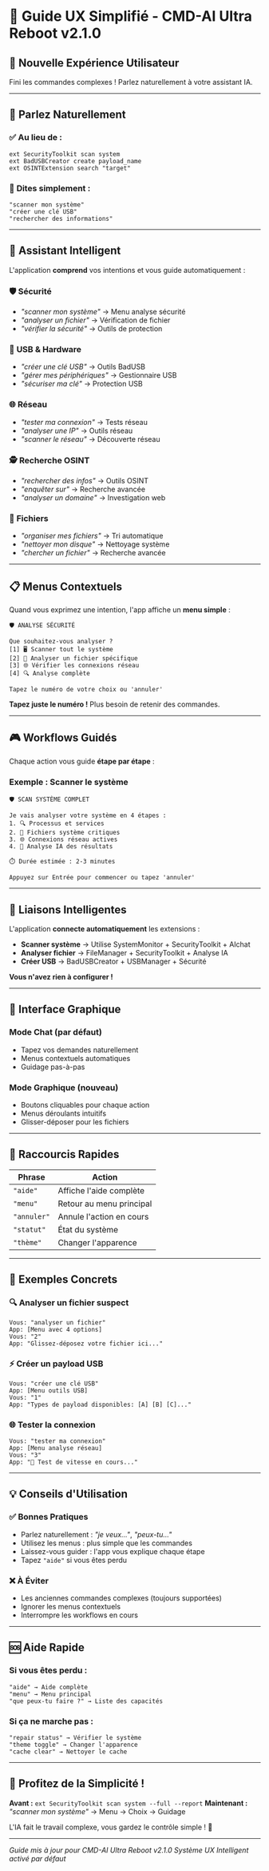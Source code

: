# 🎯 Guide UX Simplifié - CMD-AI Ultra Reboot v2.1.0

## 🚀 **Nouvelle Expérience Utilisateur**

Fini les commandes complexes ! Parlez naturellement à votre assistant IA.

---

## 💬 **Parlez Naturellement**

### ✅ **Au lieu de :**
```
ext SecurityToolkit scan system
ext BadUSBCreator create payload_name
ext OSINTExtension search "target"
```

### 🎯 **Dites simplement :**
```
"scanner mon système"
"créer une clé USB"  
"rechercher des informations"
```

---

## 🧠 **Assistant Intelligent**

L'application **comprend** vos intentions et vous guide automatiquement :

### 🛡️ **Sécurité**
- *"scanner mon système"* → Menu analyse sécurité
- *"analyser un fichier"* → Vérification de fichier
- *"vérifier la sécurité"* → Outils de protection

### 🔌 **USB & Hardware**
- *"créer une clé USB"* → Outils BadUSB
- *"gérer mes périphériques"* → Gestionnaire USB
- *"sécuriser ma clé"* → Protection USB

### 🌐 **Réseau**
- *"tester ma connexion"* → Tests réseau
- *"analyser une IP"* → Outils réseau
- *"scanner le réseau"* → Découverte réseau

### 🕵️ **Recherche OSINT**
- *"rechercher des infos"* → Outils OSINT
- *"enquêter sur"* → Recherche avancée
- *"analyser un domaine"* → Investigation web

### 📁 **Fichiers**
- *"organiser mes fichiers"* → Tri automatique
- *"nettoyer mon disque"* → Nettoyage système
- *"chercher un fichier"* → Recherche avancée

---

## 📋 **Menus Contextuels**

Quand vous exprimez une intention, l'app affiche un **menu simple** :

```
🛡️ ANALYSE SÉCURITÉ

Que souhaitez-vous analyser ?
[1] 🖥️ Scanner tout le système
[2] 📁 Analyser un fichier spécifique  
[3] 🌐 Vérifier les connexions réseau
[4] 🔍 Analyse complète

Tapez le numéro de votre choix ou 'annuler'
```

**Tapez juste le numéro !** Plus besoin de retenir des commandes.

---

## 🎮 **Workflows Guidés**

Chaque action vous guide **étape par étape** :

### Exemple : Scanner le système
```
🛡️ SCAN SYSTÈME COMPLET

Je vais analyser votre système en 4 étapes :
1. 🔍 Processus et services
2. 📁 Fichiers système critiques
3. 🌐 Connexions réseau actives
4. 🤖 Analyse IA des résultats

⏱️ Durée estimée : 2-3 minutes

Appuyez sur Entrée pour commencer ou tapez 'annuler'
```

---

## 🔗 **Liaisons Intelligentes**

L'application **connecte automatiquement** les extensions :

- **Scanner système** → Utilise SystemMonitor + SecurityToolkit + AIchat
- **Analyser fichier** → FileManager + SecurityToolkit + Analyse IA
- **Créer USB** → BadUSBCreator + USBManager + Sécurité

**Vous n'avez rien à configurer !**

---

## 🎨 **Interface Graphique**

### Mode Chat (par défaut)
- Tapez vos demandes naturellement
- Menus contextuels automatiques
- Guidage pas-à-pas

### Mode Graphique (nouveau)
- Boutons cliquables pour chaque action
- Menus déroulants intuitifs
- Glisser-déposer pour les fichiers

---

## 📱 **Raccourcis Rapides**

| Phrase | Action |
|--------|--------|
| `"aide"` | Affiche l'aide complète |
| `"menu"` | Retour au menu principal |
| `"annuler"` | Annule l'action en cours |
| `"statut"` | État du système |
| `"thème"` | Changer l'apparence |

---

## 🎯 **Exemples Concrets**

### 🔍 **Analyser un fichier suspect**
```
Vous: "analyser un fichier"
App: [Menu avec 4 options]
Vous: "2"
App: "Glissez-déposez votre fichier ici..."
```

### ⚡ **Créer un payload USB**
```
Vous: "créer une clé USB"
App: [Menu outils USB]
Vous: "1"
App: "Types de payload disponibles: [A] [B] [C]..."
```

### 🌐 **Tester la connexion**
```
Vous: "tester ma connexion"
App: [Menu analyse réseau]
Vous: "3"
App: "🔄 Test de vitesse en cours..."
```

---

## 💡 **Conseils d'Utilisation**

### ✅ **Bonnes Pratiques**
- Parlez naturellement : *"je veux..."*, *"peux-tu..."*
- Utilisez les menus : plus simple que les commandes
- Laissez-vous guider : l'app vous explique chaque étape
- Tapez `"aide"` si vous êtes perdu

### ❌ **À Éviter**
- Les anciennes commandes complexes (toujours supportées)
- Ignorer les menus contextuels
- Interrompre les workflows en cours

---

## 🆘 **Aide Rapide**

### Si vous êtes perdu :
```
"aide" → Aide complète
"menu" → Menu principal
"que peux-tu faire ?" → Liste des capacités
```

### Si ça ne marche pas :
```
"repair status" → Vérifier le système
"theme toggle" → Changer l'apparence
"cache clear" → Nettoyer le cache
```

---

## 🎉 **Profitez de la Simplicité !**

**Avant :** `ext SecurityToolkit scan system --full --report`
**Maintenant :** *"scanner mon système"* → Menu → Choix → Guidage

L'IA fait le travail complexe, vous gardez le contrôle simple ! 🚀

---

*Guide mis à jour pour CMD-AI Ultra Reboot v2.1.0*
*Système UX Intelligent activé par défaut*